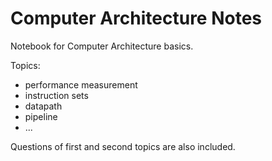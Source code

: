 Computer Architecture Notes
=========================

Notebook for Computer Architecture basics.

Topics:

- performance measurement
- instruction sets
- datapath
- pipeline
- ...

Questions of first and second topics are also included.
